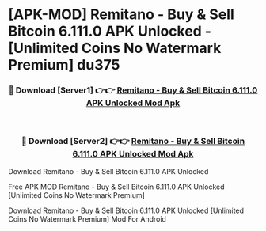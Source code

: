 # [APK-MOD] Remitano - Buy & Sell Bitcoin 6.111.0 APK Unlocked - [Unlimited Coins No Watermark Premium] du375



<div align="center">
<h3>🔴 Download [Server1] 👉👉 <a href="https://momento.my/?title=Remitano_-_Buy_&_Sell_Bitcoin_6.111.0_APK_Unlocked">Remitano - Buy & Sell Bitcoin 6.111.0 APK Unlocked Mod Apk</a></h3><br>

<h3>🔴 Download [Server2] 👉👉 <a href="https://momento.my/?title=Remitano_-_Buy_&_Sell_Bitcoin_6.111.0_APK_Unlocked">Remitano - Buy & Sell Bitcoin 6.111.0 APK Unlocked Mod Apk</a></h3>
</div>



Download Remitano - Buy & Sell Bitcoin 6.111.0 APK Unlocked 

Free APK MOD Remitano - Buy & Sell Bitcoin 6.111.0 APK Unlocked [Unlimited Coins No Watermark Premium]

Download Remitano - Buy & Sell Bitcoin 6.111.0 APK Unlocked [Unlimited Coins No Watermark Premium] Mod For Android
